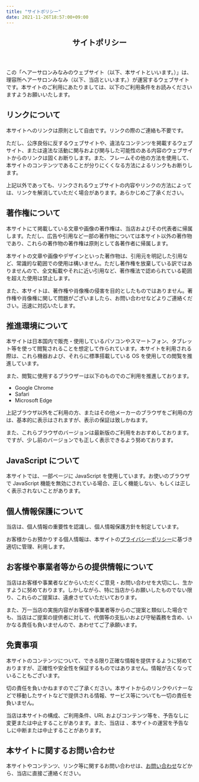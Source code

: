 ```yaml
---
title: "サイトポリシー"
date: 2021-11-26T18:57:00+09:00
---
```


<article id="policy">
<header class="policy-header">
<h1 class="policy-title">サイトポリシー</h1>
</header>
<div class="policy-content">

この「ヘアーサロンみなみのウェブサイト（以下、本サイトといいます。）」は、理容所ヘアーサロンみなみ（以下、当店といいます。）が運営するウェブサイトです。本サイトのご利用にあたりましては、以下のご利用条件をお読みくださいますようお願いいたします。

## リンクについて

本サイトへのリンクは原則として自由です。リンクの際のご連絡も不要です。

ただし、公序良俗に反するウェブサイトや、違法なコンテンツを掲載するウェブサイト、または違法な活動に関与および関与した可能性のある内容のウェブサイトからのリンクは固くお断りします。また、フレームその他の方法を使用して、本サイトのコンテンツであることが分りにくくなる方法によるリンクもお断りします。

上記以外であっても、リンクされるウェブサイトの内容やリンクの方法によっては、リンクを解消していただく場合があります。あらかじめご了承ください。

## 著作権について

本サイトにて掲載している文章や画像の著作権は、当店およびその代表者に帰属します。ただし、広告や引用など一部の著作物については本サイト以外の著作物であり、これらの著作物の著作権は原則として各著作者に帰属します。

本サイトの文章や画像やデザインといった著作物は、引用元を明記した引用など、常識的な範囲での使用は構いません。ただし著作権を放棄している訳ではありませんので、全文転載やそれに近い引用など、著作権法で認められている範囲を超えた使用は禁止します。

また、本サイトは、著作権や肖像権の侵害を目的としたものではありません。著作権や肖像権に関して問題がございましたら、お問い合わせなどよりご連絡ください。迅速に対応いたします。

## 推進環境について

本サイトは日本国内で販売・使用しているパソコンやスマートフォン、タブレット等を使って閲覧されることを想定して作られています。本サイトを利用される際は、これら機器および、それらに標準搭載している OS を使用しての閲覧を推進しています。

また、閲覧に使用するブラウザーは以下のものでのご利用を推進しております。

- Google Chrome
- Safari
- Microsoft Edge

上記ブラウザ以外をご利用の方、またはその他メーカーのブラウザをご利用の方は、基本的に表示はされますが、表示の保証は致しかねます。

また、これらブラウザのバージョンは最新版のご利用をおおすめしております。ですが、少し前のバージョンでも正しく表示できるよう努めております。

## JavaScript について

本サイトでは、一部ページに JavaScript を使用しています。お使いのブラウザで JavaScript 機能を無効にされている場合、正しく機能しない、もしくは正しく表示されないことがあります。

## 個人情報保護について

当店は、個人情報の重要性を認識し、個人情報保護方針を制定しています。

お客様からお預かりする個人情報は、本サイトの<a href="/privacy/">プライバシーポリシー</a>に基づき適切に管理、利用します。

## お客様や事業者等からの提供情報について

当店はお客様や事業者などからいただくご意見・お問い合わせを大切にし、生かすように努めております。しかしながら、特に当店からお願いしたものでない限り、これらのご提案は、遠慮させていただいております。

また、万一当店の実施内容がお客様や事業者等からのご提案と類似した場合でも、当店はご提案の提供者に対して、代償等の支払いおよび守秘義務を含め、いかなる責任も負いませんので、あわせてご了承願います。

## 免責事項

本サイトのコンテンツについて、できる限り正確な情報を提供するように努めておりますが、正確性や安全性を保証するものではありません。情報が古くなっていることもございます。

切の責任を負いかねますのでご了承ください。本サイトからのリンクやバナーなどで移動したサイトなどで提供される情報、サービス等についても一切の責任を負いません。

当店は本サイトの構成、ご利用条件、URL およびコンテンツ等を、予告なしに変更または中止することがあります。また、当店は 、本サイトの運営を予告なしに中断または中止することがあります。

## 本サイトに関するお問い合わせ

本サイトやコンテンツ、リンク等に関するお問い合わせは、<a href="/contact/">お問い合わせ</a>などから、当店に直接ご連絡ください。

</div>
</article>

